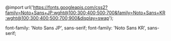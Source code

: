 @import url('https://fonts.googleapis.com/css2?family=Noto+Sans+JP:wght@100;300;400;500;700&family=Noto+Sans+KR:wght@100;300;400;500;700;900&display=swap');

font-family: 'Noto Sans JP', sans-serif;
font-family: 'Noto Sans KR', sans-serif;
